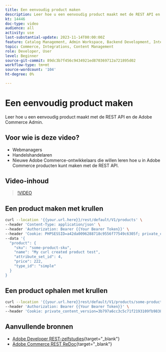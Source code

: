 ```yaml
---
title: Een eenvoudig product maken
description: Leer hoe u een eenvoudig product maakt met de REST API en de Commerce Admin.
kt: 14446
doc-type: video
audience: all
activity: use
last-substantial-update: 2023-11-14T00:00:00Z
feature: Catalog Management, Admin Workspace, Backend Development, Integration, REST
topic: Commerce, Integrations, Content Management
role: Developer, User
level: Beginner
source-git-commit: 89dc3b7f456c9434921ed870369712a721895d02
workflow-type: tm+mt
source-wordcount: '104'
ht-degree: 0%

---
```


# Een eenvoudig product maken

Leer hoe u een eenvoudig product maakt met de REST API en de Adobe Commerce Admin.

## Voor wie is deze video?

- Webmanagers
- Handelshandelaren
- Nieuwe Adobe Commerce-ontwikkelaars die willen leren hoe u in Adobe Commerce producten kunt maken met de REST API.

## Video-inhoud

>[!VIDEO](https://video.tv.adobe.com/v/3425650?learn=on)

## Een product maken met krullen

```bash
curl --location '{{your.url.here}}/rest/default/V1/products' \
--header 'Content-Type: application/json' \
--header 'Authorization: Bearer {{Your Bearer Token}}' \
--header 'Cookie: PHPSESSID=a42da0096288718c9556f77549c6305f; private_content_version=564dde2976849891583a9a649073f01e' \
--data '{
  "product": {
    "sku": "some-product-sku",
    "name": "My curl created product test",
    "attribute_set_id": 4,
    "price": 222,
    "type_id": "simple"
  }
}
```

## Een product ophalen met krullen

```bash
curl --location '{{your.url.here}}rest/default/V1/products/some-product-sku' \
--header 'Authorization: Bearer {{Your Bearer Token}}' \
--header 'Cookie: private_content_version=3b797a6cc3c5c71f2193109fb9838b12'
```

## Aanvullende bronnen

- [Adobe Developer REST-zelfstudies](https://developer.adobe.com/commerce/webapi/rest/tutorials/prerequisite-tasks/){target="_blank"}
- [Adobe Commerce REST ReDoc](https://adobe-commerce.redoc.ly/2.4.6-admin/tag/products#operation/PostV1Products){target="_blank"}
